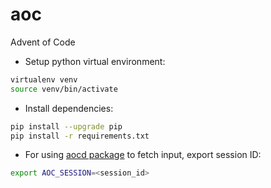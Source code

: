 # aoc
Advent of Code


* Setup python virtual environment:

```bash
virtualenv venv
source venv/bin/activate
```

* Install dependencies:

```bash
pip install --upgrade pip
pip install -r requirements.txt
```

* For using [aocd package](https://github.com/wimglenn/advent-of-code-data) 
to fetch input, export session ID:

```bash
export AOC_SESSION=<session_id>
```
